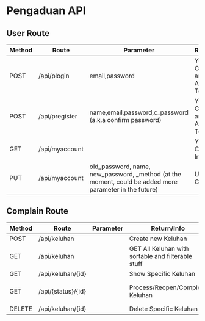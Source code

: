 # Pengaduan API

## User Route
| Method | Route | Parameter | Return/Info | Note |
|--|--|--|--|--|
|POST| /api/plogin | email,password | Your Credentials and your API Access Token
|POST| /api/pregister| name,email,password,c_password (a.k.a confirm password) | Your Credentials and your API Access Token
|GET| /api/myaccount|  | Your Credentials Information
|PUT| /api/myaccount | old_password, name, new_password, _method (at the moment, could be added more parameter in the future) | Update Credentials | fill PUT in _method params

## Complain Route
| Method | Route | Parameter | Return/Info | Note |
|--|--|--|--|--|
|POST| /api/keluhan |  | Create new Keluhan
|GET| /api/keluhan |  | GET All Keluhan with sortable and filterable stuff 
|GET| /api/keluhan/{id} |  | Show Specific Keluhan
|GET| /api/{status}/{id}|  | Process/Reopen/Complete Keluhan | status variable : /api/process,/api/reopen,/api/complete,  *Need Surveyor Privileges/Ticket Owner*|
|DELETE| /api/keluhan/{id} |  | Delete Specific Keluhan | Need Admin Privileges

